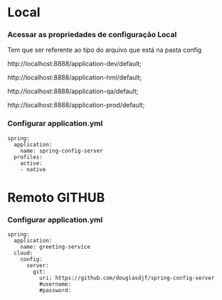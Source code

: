 # Local

### Acessar as propriedades de configuração Local

Tem que ser referente ao tipo do arquivo que está na pasta config

http://localhost:8888/application-dev/default;

http://localhost:8888/application-hml/default;

http://localhost:8888/application-qa/default;

http://localhost:8888/application-prod/default;

### Configurar application.yml

```
spring:
  application:
    name: spring-config-server
  profiles:
    active:
    - native
```


# Remoto GITHUB

### Configurar application.yml

```
spring:
  application:
    name: greeting-service
  cloud:
    config:
      server:
        git:
          uri: https://github.com/douglasdjf/spring-config-server
          #username: 
          #password: 
```

